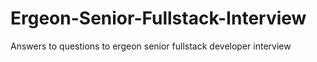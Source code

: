 # Ergeon-Senior-Fullstack-Interview
Answers to questions to ergeon senior fullstack developer interview
